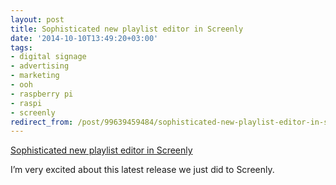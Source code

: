 ```yaml
---
layout: post
title: Sophisticated new playlist editor in Screenly
date: '2014-10-10T13:49:20+03:00'
tags:
- digital signage
- advertising
- marketing
- ooh
- raspberry pi
- raspi
- screenly
redirect_from: /post/99639459484/sophisticated-new-playlist-editor-in-screenly
---
```

[Sophisticated new playlist editor in Screenly](http://wireload.net/news/2014/10/sophisticated_new_playlist_editor_in_screenly.html)  

I’m very excited about this latest release we just did to Screenly.
